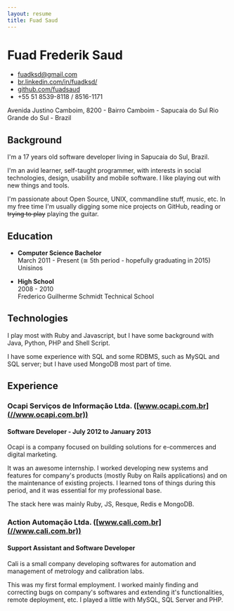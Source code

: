```yaml
---
layout: resume
title: Fuad Saud
---
```


# Fuad Frederik Saud

* [fuadksd@gmail.com](mailto:fuadksd@gmail.com)
* [br.linkedin.com/in/fuadksd/](//br.linkedin.com/in/fuadksd/)
* [github.com/fuadsaud](//github.com/fuadsaud)
* +55 51 8539-8118 / 8516-1171

Avenida Justino Camboim, 8200 - Bairro Camboim - Sapucaia do Sul
Rio Grande do Sul - Brazil

## Background

I'm a 17 years old software developer living in Sapucaia do Sul, Brazil.

I'm an avid learner, self-taught programmer, with interests in social
technologies, design, usability and mobile software. I like playing out with new
things and tools.

I'm passionate about Open Source, UNIX, commandline stuff, music, etc. In my
free time I'm usually digging some nice projects on GitHub, reading or
<del>trying to play</del> playing the guitar.


## Education
* **Computer Science Bachelor**  
  March 2011 - Present (≅ 5th period - hopefully graduating in 2015)  
  Unisinos

* **High School**  
  2008 - 2010  
  Frederico Guilherme Schmidt Technical School

## Technologies
I play most with Ruby and Javascript, but I have some background with Java,
Python, PHP and Shell Script.

I have some experience with SQL and some RDBMS, such as MySQL and SQL server;
but I have used MongoDB most part of time.

## Experience
### Ocapi Serviços de Informação Ltda. ([www.ocapi.com.br](//www.ocapi.com.br))
#### Software Developer - July 2012 to January 2013
Ocapi is a company focused on building solutions for e-commerces and digital
marketing.

It was an awesome internship. I worked developing new systems and features for
company's products (mostly Ruby on Rails applications) and on the maintenance of
existing projects. I learned tons of things during this period, and it was
essential for my professional base.

The stack here was mainly Ruby, JS, Resque, Redis e MongoDB.

### Action Automação Ltda. ([www.cali.com.br](//www.cali.com.br))
#### Support Assistant and Software Developer
Cali is a small company developing softwares for automation and management of
metrology and calibration labs.

This was my first formal employment. I worked mainly finding and correcting bugs
on company's softwares and extending it's functionalities, remote deployment,
etc. I played a little with MySQL, SQL Server and PHP.
